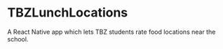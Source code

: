# TBZLunchLocations
A React Native app which lets TBZ students rate food locations near the school.
